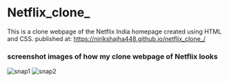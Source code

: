 # Netflix_clone_
 This is a clone webpage of the Netflix India homepage created using HTML and CSS.
published at: https://nirikshajha448.github.io/netflix_clone_/
### screenshot images of how my clone webpage of Netflix looks
![snap1](https://user-images.githubusercontent.com/64370055/122679285-de3bd800-d207-11eb-8844-cc9b63994660.PNG)
![snap2](https://user-images.githubusercontent.com/64370055/122679301-ee53b780-d207-11eb-8094-6091c50b1ab2.PNG)
